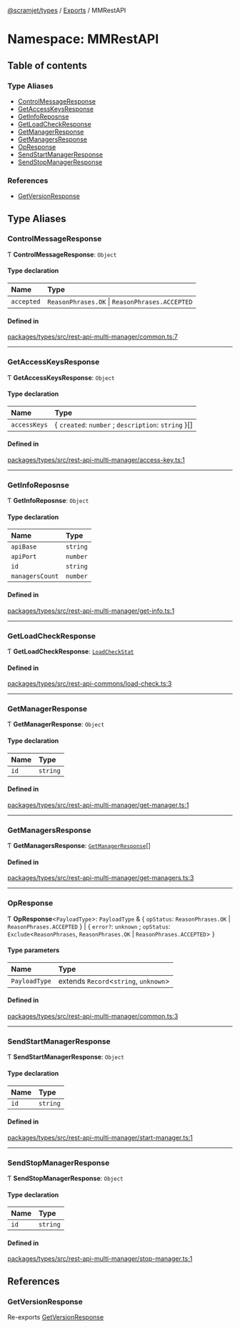 [@scramjet/types](../README.md) / [Exports](../modules.md) / MMRestAPI

# Namespace: MMRestAPI

## Table of contents

### Type Aliases

- [ControlMessageResponse](MMRestAPI.md#controlmessageresponse)
- [GetAccessKeysResponse](MMRestAPI.md#getaccesskeysresponse)
- [GetInfoReposnse](MMRestAPI.md#getinforeposnse)
- [GetLoadCheckResponse](MMRestAPI.md#getloadcheckresponse)
- [GetManagerResponse](MMRestAPI.md#getmanagerresponse)
- [GetManagersResponse](MMRestAPI.md#getmanagersresponse)
- [OpResponse](MMRestAPI.md#opresponse)
- [SendStartManagerResponse](MMRestAPI.md#sendstartmanagerresponse)
- [SendStopManagerResponse](MMRestAPI.md#sendstopmanagerresponse)

### References

- [GetVersionResponse](MMRestAPI.md#getversionresponse)

## Type Aliases

### ControlMessageResponse

Ƭ **ControlMessageResponse**: `Object`

#### Type declaration

| Name | Type |
| :------ | :------ |
| `accepted` | `ReasonPhrases.OK` \| `ReasonPhrases.ACCEPTED` |

#### Defined in

[packages/types/src/rest-api-multi-manager/common.ts:7](https://github.com/scramjetorg/transform-hub/blob/HEAD/packages/types/src/rest-api-multi-manager/common.ts#L7)

___

### GetAccessKeysResponse

Ƭ **GetAccessKeysResponse**: `Object`

#### Type declaration

| Name | Type |
| :------ | :------ |
| `accessKeys` | { `created`: `number` ; `description`: `string`  }[] |

#### Defined in

[packages/types/src/rest-api-multi-manager/access-key.ts:1](https://github.com/scramjetorg/transform-hub/blob/HEAD/packages/types/src/rest-api-multi-manager/access-key.ts#L1)

___

### GetInfoReposnse

Ƭ **GetInfoReposnse**: `Object`

#### Type declaration

| Name | Type |
| :------ | :------ |
| `apiBase` | `string` |
| `apiPort` | `number` |
| `id` | `string` |
| `managersCount` | `number` |

#### Defined in

[packages/types/src/rest-api-multi-manager/get-info.ts:1](https://github.com/scramjetorg/transform-hub/blob/HEAD/packages/types/src/rest-api-multi-manager/get-info.ts#L1)

___

### GetLoadCheckResponse

Ƭ **GetLoadCheckResponse**: [`LoadCheckStat`](../modules.md#loadcheckstat)

#### Defined in

[packages/types/src/rest-api-commons/load-check.ts:3](https://github.com/scramjetorg/transform-hub/blob/HEAD/packages/types/src/rest-api-commons/load-check.ts#L3)

___

### GetManagerResponse

Ƭ **GetManagerResponse**: `Object`

#### Type declaration

| Name | Type |
| :------ | :------ |
| `id` | `string` |

#### Defined in

[packages/types/src/rest-api-multi-manager/get-manager.ts:1](https://github.com/scramjetorg/transform-hub/blob/HEAD/packages/types/src/rest-api-multi-manager/get-manager.ts#L1)

___

### GetManagersResponse

Ƭ **GetManagersResponse**: [`GetManagerResponse`](MMRestAPI.md#getmanagerresponse)[]

#### Defined in

[packages/types/src/rest-api-multi-manager/get-managers.ts:3](https://github.com/scramjetorg/transform-hub/blob/HEAD/packages/types/src/rest-api-multi-manager/get-managers.ts#L3)

___

### OpResponse

Ƭ **OpResponse**<`PayloadType`\>: `PayloadType` & { `opStatus`: `ReasonPhrases.OK` \| `ReasonPhrases.ACCEPTED`  } \| { `error?`: `unknown` ; `opStatus`: `Exclude`<`ReasonPhrases`, `ReasonPhrases.OK` \| `ReasonPhrases.ACCEPTED`\>  }

#### Type parameters

| Name | Type |
| :------ | :------ |
| `PayloadType` | extends `Record`<`string`, `unknown`\> |

#### Defined in

[packages/types/src/rest-api-multi-manager/common.ts:3](https://github.com/scramjetorg/transform-hub/blob/HEAD/packages/types/src/rest-api-multi-manager/common.ts#L3)

___

### SendStartManagerResponse

Ƭ **SendStartManagerResponse**: `Object`

#### Type declaration

| Name | Type |
| :------ | :------ |
| `id` | `string` |

#### Defined in

[packages/types/src/rest-api-multi-manager/start-manager.ts:1](https://github.com/scramjetorg/transform-hub/blob/HEAD/packages/types/src/rest-api-multi-manager/start-manager.ts#L1)

___

### SendStopManagerResponse

Ƭ **SendStopManagerResponse**: `Object`

#### Type declaration

| Name | Type |
| :------ | :------ |
| `id` | `string` |

#### Defined in

[packages/types/src/rest-api-multi-manager/stop-manager.ts:1](https://github.com/scramjetorg/transform-hub/blob/HEAD/packages/types/src/rest-api-multi-manager/stop-manager.ts#L1)

## References

### GetVersionResponse

Re-exports [GetVersionResponse](MRestAPI.md#getversionresponse)
